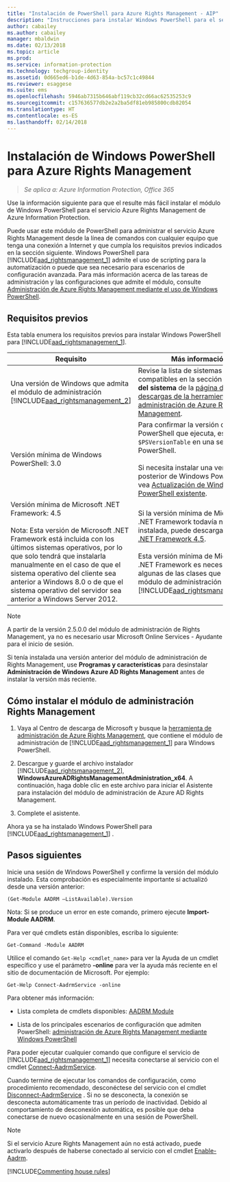 ```yaml
---
title: "Instalación de PowerShell para Azure Rights Management - AIP"
description: "Instrucciones para instalar Windows PowerShell para el servicio Azure Rights Management de Azure Information Protection. El nombre de este módulo es AADRM."
author: cabailey
ms.author: cabailey
manager: mbaldwin
ms.date: 02/13/2018
ms.topic: article
ms.prod: 
ms.service: information-protection
ms.technology: techgroup-identity
ms.assetid: 0d665ed6-b1de-4d63-854a-bc57c1c49844
ms.reviewer: esaggese
ms.suite: ems
ms.openlocfilehash: 5946ab7315b646abf119cb32cd66ac62535253c9
ms.sourcegitcommit: c157636577db2e2a2ba5df81eb985800cdb82054
ms.translationtype: HT
ms.contentlocale: es-ES
ms.lasthandoff: 02/14/2018
---
```

# <a name="installing-windows-powershell-for-azure-rights-management"></a>Instalación de Windows PowerShell para Azure Rights Management

>*Se aplica a: Azure Information Protection, Office 365*

Use la información siguiente para que el resulte más fácil instalar el módulo de Windows PowerShell para el servicio Azure Rights Management de Azure Information Protection.

Puede usar este módulo de PowerShell para administrar el servicio Azure Rights Management desde la línea de comandos con cualquier equipo que tenga una conexión a Internet y que cumpla los requisitos previos indicados en la sección siguiente. Windows PowerShell para [!INCLUDE[aad_rightsmanagement_1](../includes/aad_rightsmanagement_1_md.md)] admite el uso de scripting para la automatización o puede que sea necesario para escenarios de configuración avanzada. Para más información acerca de las tareas de administración y las configuraciones que admite el módulo, consulte [Administración de Azure Rights Management mediante el uso de Windows PowerShell](administer-powershell.md).

## <a name="prerequisites"></a>Requisitos previos
Esta tabla enumera los requisitos previos para instalar Windows PowerShell para [!INCLUDE[aad_rightsmanagement_1](../includes/aad_rightsmanagement_1_md.md)].

|Requisito|Más información|
|---------------|--------------------|
|Una versión de Windows que admita el módulo de administración [!INCLUDE[aad_rightsmanagement_2](../includes/aad_rightsmanagement_2_md.md)]|Revise la lista de sistemas operativos compatibles en la sección **Requisitos del sistema** de la [página de descargas de la herramienta de administración de Azure Rights Management](http://go.microsoft.com/fwlink/?LinkId=257721).|
|Versión mínima de Windows PowerShell: 3.0|Para confirmar la versión de Windows PowerShell que ejecuta, escriba `$PSVersionTable` en una sesión de PowerShell. <br /><br /> Si necesita instalar una versión posterior de Windows PowerShell, vea [Actualización de Windows PowerShell existente](/powershell/scripting/setup/installing-windows-powershell#upgrading-existing-windows-powershell).|
|Versión mínima de Microsoft .NET Framework: 4.5<br /><br />Nota: Esta versión de Microsoft .NET Framework está incluida con los últimos sistemas operativos, por lo que solo tendrá que instalarla manualmente en el caso de que el sistema operativo del cliente sea anterior a Windows 8.0 o de que el sistema operativo del servidor sea anterior a Windows Server 2012.|Si la versión mínima de Microsoft .NET Framework todavía no está instalada, puede descargar [Microsoft .NET Framework 4.5](http://www.microsoft.com/download/details.aspx?id=30653).<br /><br />Esta versión mínima de Microsoft .NET Framework es necesaria para algunas de las clases que usa el módulo de administración de [!INCLUDE[aad_rightsmanagement_2](../includes/aad_rightsmanagement_2_md.md)].|

> [!NOTE]
> A partir de la versión 2.5.0.0 del módulo de administración de Rights Management, ya no es necesario usar Microsoft Online Services - Ayudante para el inicio de sesión.
> 
> Si tenía instalada una versión anterior del módulo de administración de Rights Management, use **Programas y características** para desinstalar **Administración de Windows Azure AD Rights Management** antes de instalar la versión más reciente.


## <a name="how-to-install-the-rights-management-administration-module"></a>Cómo instalar el módulo de administración Rights Management

1. Vaya al Centro de descarga de Microsoft y busque la [herramienta de administración de Azure Rights Management](https://go.microsoft.com/fwlink/?LinkId=257721), que contiene el módulo de administración de [!INCLUDE[aad_rightsmanagement_1](../includes/aad_rightsmanagement_1_md.md)] para Windows PowerShell.

2. Descargue y guarde el archivo instalador [!INCLUDE[aad_rightsmanagement_2](../includes/aad_rightsmanagement_2_md.md)], **WindowsAzureADRightsManagementAdministration_x64**. A continuación, haga doble clic en este archivo para iniciar el Asistente para instalación del módulo de administración de Azure AD Rights Management.

3.  Complete el asistente.

Ahora ya se ha instalado Windows PowerShell para [!INCLUDE[aad_rightsmanagement_1](../includes/aad_rightsmanagement_1_md.md)] .

## <a name="next-steps"></a>Pasos siguientes
Inicie una sesión de Windows PowerShell y confirme la versión del módulo instalado. Esta comprobación es especialmente importante si actualizó desde una versión anterior:

```
(Get-Module AADRM –ListAvailable).Version
```

Nota: Si se produce un error en este comando, primero ejecute **Import-Module AADRM**.

Para ver qué cmdlets están disponibles, escriba lo siguiente:

```
Get-Command -Module AADRM
```

Utilice el comando `Get-Help <cmdlet_name>` para ver la Ayuda de un cmdlet específico y use el parámetro **-online** para ver la ayuda más reciente en el sitio de documentación de Microsoft. Por ejemplo:

```
Get-Help Connect-AadrmService -online
```


Para obtener más información:

-   Lista completa de cmdlets disponibles: [AADRM Module](/powershell/aadrm/vlatest/rightsmanagement)

-   Lista de los principales escenarios de configuración que admiten PowerShell: [administración de Azure Rights Management mediante Windows PowerShell](administer-powershell.md)

Para poder ejecutar cualquier comando que configure el servicio de [!INCLUDE[aad_rightsmanagement_1](../includes/aad_rightsmanagement_1_md.md)] necesita conectarse al servicio con el cmdlet [Connect-AadrmService](/powershell/aadrm/vlatest/connect-aadrmservice). 

Cuando termine de ejecutar los comandos de configuración, como procedimiento recomendado, desconéctese del servicio con el cmdlet [Disconnect-AadrmService](/powershell/aadrm/vlatest/disconnect-aadrmservice) . Si no se desconecta, la conexión se desconecta automáticamente tras un período de inactividad. Debido al comportamiento de desconexión automática, es posible que deba conectarse de nuevo ocasionalmente en una sesión de PowerShell. 

> [!NOTE]
> Si el servicio Azure Rights Management aún no está activado, puede activarlo después de haberse conectado al servicio con el cmdlet [Enable-Aadrm](/powershell/aadrm/vlatest/enable-aadrm).


[!INCLUDE[Commenting house rules](../includes/houserules.md)]